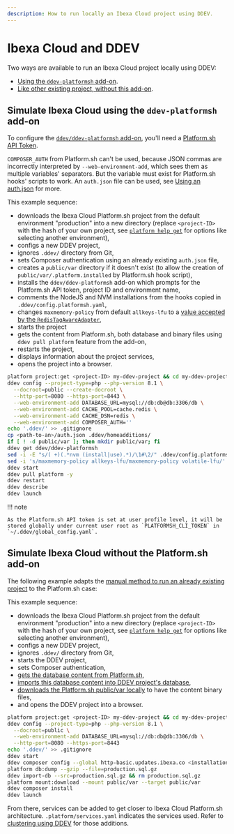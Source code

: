 ```yaml
---
description: How to run locally an Ibexa Cloud project using DDEV.
---
```


# Ibexa Cloud and DDEV

Two ways are available to run an Ibexa Cloud project locally using DDEV:

- [Using the `ddev-platformsh` add-on](#simulate-ibexa-cloud-using-the-ddev-platformsh-add-on).
- [Like other existing project, without this add-on](#simulate-ibexa-cloud-without-the-platformsh-add-on).

## Simulate Ibexa Cloud using the `ddev-platformsh` add-on

To configure the [`ddev/ddev-platformsh` add-on](https://github.com/ddev/ddev-platformsh), you'll need a [Platform.sh API Token](https://docs.platform.sh/administration/cli/api-tokens.html).

`COMPOSER_AUTH` from Platform.sh can't be used, because JSON commas are incorrectly interpreted by `--web-environment-add`, which sees them as multiple variables' separators.
But the variable must exist for Platform.sh hooks' scripts to work. An `auth.json` file can be used, see [Using an auth.json](install_using_ddev.md#using-an-authjson) for more.

This example sequence:

- downloads the Ibexa Cloud Platform.sh project from the default environment "production" into a new directory (replace `<project-ID>` with the hash of your own project, see [`platform help get`](https://docs.platform.sh/administration/cli.html#3-use) for options like selecting another environment),
- configs a new DDEV project,
- ignores `.ddev/` directory from Git,
- sets Composer authentication using an already existing `auth.json` file,
- creates a `public/var` directory if it doesn't exist (to allow the creation of `public/var/.platform.installed` by Platform.sh hook script),
- installs the `ddev/ddev-platformsh` add-on which prompts for the Platform.sh API token, project ID and environment name,
- comments the NodeJS and NVM installations from the hooks copied in `.ddev/config.platformsh.yaml`,
- changes `maxmemory-policy` from default `allkeys-lfu` to a [value accepted by the `RedisTagAwareAdapter`](https://github.com/symfony/cache/blob/5.4/Adapter/RedisTagAwareAdapter.php#L95),
- starts the project
- gets the content from Platform.sh, both database and binary files using `ddev pull platform` feature from the add-on,
- restarts the project,
- displays information about the project services,
- opens the project into a browser.

```bash
platform project:get <project-ID> my-ddev-project && cd my-ddev-project
ddev config --project-type=php --php-version 8.1 \
  --docroot=public --create-docroot \
  --http-port=8080 --https-port=8443 \
  --web-environment-add DATABASE_URL=mysql://db:db@db:3306/db \
  --web-environment-add CACHE_POOL=cache.redis \
  --web-environment-add CACHE_DSN=redis \
  --web-environment-add COMPOSER_AUTH=''
echo '.ddev/' >> .gitignore
cp <path-to-an>/auth.json .ddev/homeadditions/
if [ ! -d public/var ]; then mkdir public/var; fi
ddev get ddev/ddev-platformsh
sed -i -E "s/( +)(.*nvm (install|use).*)/\1#\2/" .ddev/config.platformsh.yaml
sed -i 's/maxmemory-policy allkeys-lfu/maxmemory-policy volatile-lfu/' .ddev/redis/redis.conf
ddev start
ddev pull platform -y
ddev restart
ddev describe
ddev launch
```

!!! note

    As the Platform.sh API token is set at user profile level, it will be stored globally under current user root as `PLATFORMSH_CLI_TOKEN` in `~/.ddev/global_config.yaml`.

## Simulate Ibexa Cloud without the Platform.sh add-on

The following example adapts the [manual method to run an already existing project](install_using_ddev.md#run-an-already-existing-project) to the Platform.sh case:

This example sequence:

- downloads the Ibexa Cloud Platform.sh project from the default environment "production" into a new directory (replace `<project-ID>` with the hash of your own project, see [`platform help get`](https://docs.platform.sh/administration/cli.html#3-use) for options like selecting another environment),
- configs a new DDEV project,
- ignores `.ddev/` directory from Git,
- starts the DDEV project,
- sets Composer authentication,
- [gets the database content from Platform.sh](https://docs.platform.sh/add-services/mysql.html#exporting-data),
- [imports this database content into DDEV project's database](https://ddev.readthedocs.io/en/latest/users/usage/database-management/#database-imports),
- [downloads the Platform.sh public/var locally](https://docs.platform.sh/development/file-transfer.html#transfer-a-file-from-a-mount) to have the content binary files,
- and opens the DDEV project into a browser.

```bash
platform project:get <project-ID> my-ddev-project && cd my-ddev-project
ddev config --project-type=php --php-version 8.1 \
  --docroot=public \
  --web-environment-add DATABASE_URL=mysql://db:db@db:3306/db \
  --http-port=8080 --https-port=8443
echo '.ddev/' >> .gitignore
ddev start
ddev composer config --global http-basic.updates.ibexa.co <installation-key> <token-password>
platform db:dump --gzip --file=production.sql.gz
ddev import-db --src=production.sql.gz && rm production.sql.gz
platform mount:download --mount public/var --target public/var
ddev composer install
ddev launch
```

From there, services can be added to get closer to Ibexa Cloud Platform.sh architecture.
`.platform/services.yaml` indicates the services used.
Refer to [clustering using DDEV](clustering_using_ddev.md) for those additions.
